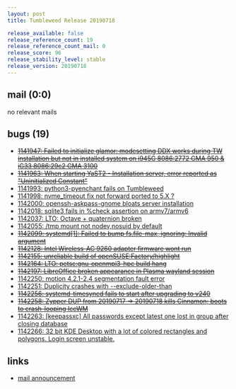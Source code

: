 ```yaml
---
layout: post
title: Tumbleweed Release 20190718

release_available: false
release_reference_count: 19
release_reference_count_mail: 0
release_score: 96
release_stability_level: stable
release_version: 20190718
---
```


## mail (0:0)

no relevant mails

## bugs (19)

<!--more-->

- ~~[1141947: Failed to initialize glamor: modesetting DDX works during TW installation but not in installed system on i945G 8086:2772 GMA 950 & iG33 8086:29c2 GMA 3100](https://bugzilla.opensuse.org/show_bug.cgi?id=1141947)~~
- ~~[1141963: When starting YaST2 - Installation server, error reported as "Uninitialized Constant"](https://bugzilla.opensuse.org/show_bug.cgi?id=1141963)~~
- [1141993: python3-pyenchant fails  on  Tumbleweed](https://bugzilla.opensuse.org/show_bug.cgi?id=1141993)
- [1141998: nvme_timeout fix not forward ported to 5.X ?](https://bugzilla.opensuse.org/show_bug.cgi?id=1141998)
- [1142000: openssh-askpass-gnome bloats server installation](https://bugzilla.opensuse.org/show_bug.cgi?id=1142000)
- [1142018: sqlite3 fails in %check assertion on armv7/armv6](https://bugzilla.opensuse.org/show_bug.cgi?id=1142018)
- [1142037: LTO: Octave + quaternion broken](https://bugzilla.opensuse.org/show_bug.cgi?id=1142037)
- [1142055: /tmp mount not nodev,nosuid by default](https://bugzilla.opensuse.org/show_bug.cgi?id=1142055)
- ~~[1142099: systemd\[1\]: Failed to bump fs.file-max, ignoring: Invalid argument](https://bugzilla.opensuse.org/show_bug.cgi?id=1142099)~~
- ~~[1142128: Intel Wireless-AC 9260 adapter firmware wont run](https://bugzilla.opensuse.org/show_bug.cgi?id=1142128)~~
- ~~[1142155: unreliable build of openSUSE:Factory/highlight](https://bugzilla.opensuse.org/show_bug.cgi?id=1142155)~~
- ~~[1142164: LTO: petsc:gnu-openmpi3-hpc build hang](https://bugzilla.opensuse.org/show_bug.cgi?id=1142164)~~
- ~~[1142197: LibreOffice broken appearance in Plasma wayland session](https://bugzilla.opensuse.org/show_bug.cgi?id=1142197)~~
- [1142250: motion 4.2.1-2.4 segmentation fault error](https://bugzilla.opensuse.org/show_bug.cgi?id=1142250)
- [1142251: Duplicity crashes with --exclude-older-than](https://bugzilla.opensuse.org/show_bug.cgi?id=1142251)
- ~~[1142256: systemd-timesyncd fails to start after upgrading to v240](https://bugzilla.opensuse.org/show_bug.cgi?id=1142256)~~
- ~~[1142258: Zypper DUP from 20190717 -> 20190718 kills Cinnamon; boots to crash-looping IceWM](https://bugzilla.opensuse.org/show_bug.cgi?id=1142258)~~
- [1142263: \[keepassxc\] All passwords except latest one lost in group after closing database](https://bugzilla.opensuse.org/show_bug.cgi?id=1142263)
- [1142266: 32 bit KDE Desktop with a lot of colored rectangles and polygons. Login screen unstable.](https://bugzilla.opensuse.org/show_bug.cgi?id=1142266)



## links

- [mail announcement](https://lists.opensuse.org/opensuse-factory/2019-07/msg00298.html)
